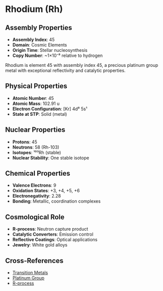 # Rhodium (Rh)

## Assembly Properties
- **Assembly Index**: 45
- **Domain**: Cosmic Elements
- **Origin Time**: Stellar nucleosynthesis
- **Copy Number**: ~1×10⁻⁸ relative to hydrogen

Rhodium is element 45 with assembly index 45, a precious platinum group metal with exceptional reflectivity and catalytic properties.

## Physical Properties
- **Atomic Number**: 45
- **Atomic Mass**: 102.91 u
- **Electron Configuration**: [Kr] 4d⁸ 5s¹
- **State at STP**: Solid (metal)

## Nuclear Properties
- **Protons**: 45
- **Neutrons**: 58 (Rh-103)
- **Isotopes**: ¹⁰³Rh (stable)
- **Nuclear Stability**: One stable isotope

## Chemical Properties
- **Valence Electrons**: 9
- **Oxidation States**: +3, +4, +5, +6
- **Electronegativity**: 2.28
- **Bonding**: Metallic, coordination complexes

## Cosmological Role
- **R-process**: Neutron capture product
- **Catalytic Converters**: Emission control
- **Reflective Coatings**: Optical applications
- **Jewelry**: White gold alloys

## Cross-References
- [Transition Metals](/domains/cosmic/elements/transition_metals.md)
- [Platinum Group](/domains/cosmic/elements/platinum_group.md)
- [R-process](/domains/cosmic/processes/r_process.md)